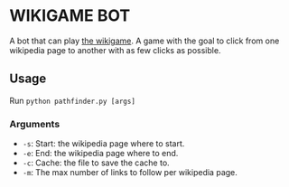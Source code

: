 # WIKIGAME BOT

A bot that can play [the wikigame](https://www.thewikigame.com/). A game with the goal to click from one wikipedia page to another with as few clicks as possible.

## Usage

Run `python pathfinder.py [args]`

### Arguments

- `-s`: Start: the wikipedia page where to start.
- `-e`: End: the wikipedia page where to end.
- `-c`: Cache: the file to save the cache to.
- `-m`: The max number of links to follow per wikipedia page.
